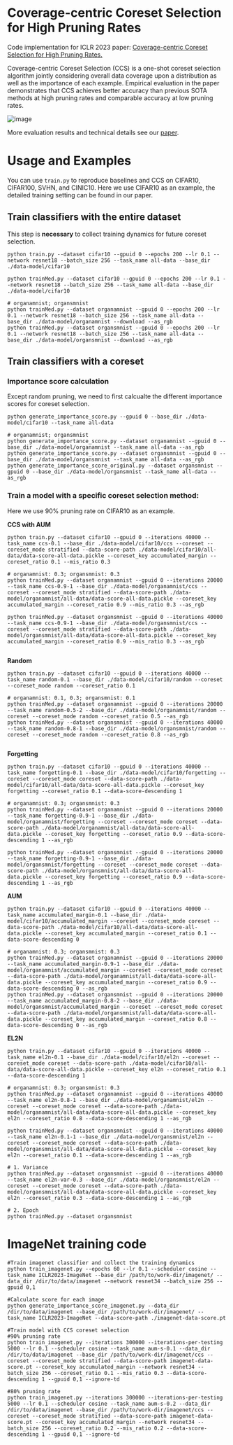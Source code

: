 # Coverage-centric Coreset Selection for High Pruning Rates

Code implementation for ICLR 2023 paper: [Coverage-centric Coreset Selection for High Pruning Rates.](https://openreview.net/forum?id=QwKvL6wC8Yi)

Coverage-centric Coreset Selection (CCS) is a one-shot coreset selection algorithm jointly considering overall data coverage upon a distribution as well as the importance of each example.
Empirical evaluation in the paper demonstrates that CCS achieves  better accuracy than previous SOTA methods at high pruning rates and comparable accuracy at low pruning rates.

<img src="./figs/github-performance.png" alt="image"></img>

More evaluation results and technical details see our [paper](https://arxiv.org/abs/2210.15809).

# Usage and Examples

You can use `train.py` to reproduce baselines and CCS on CIFAR10, CIFAR100, SVHN, and CINIC10. Here we use CIFAR10 as an example, the detailed training setting can be found in our paper.

## Train classifiers with the entire dataset
This step is **necessary** to collect training dynamics for future coreset selection.
```
python train.py --dataset cifar10 --gpuid 0 --epochs 200 --lr 0.1 --network resnet18 --batch_size 256 --task_name all-data --base_dir ./data-model/cifar10

python trainMed.py --dataset cifar10 --gpuid 0 --epochs 200 --lr 0.1 --network resnet18 --batch_size 256 --task_name all-data --base_dir ./data-model/cifar10

# organamnist; organsmnist
python trainMed.py --dataset organamnist --gpuid 0 --epochs 200 --lr 0.1 --network resnet18 --batch_size 256 --task_name all-data --base_dir ./data-model/organamnist --download --as_rgb
python trainMed.py --dataset organsmnist --gpuid 0 --epochs 200 --lr 0.1 --network resnet18 --batch_size 256 --task_name all-data --base_dir ./data-model/organsmnist --download --as_rgb

```

## Train classifiers with a coreset

### Importance score calculation
Except random pruning, we need to first calcualte the different importance scores for coreset selection.

```
python generate_importance_score.py --gpuid 0 --base_dir ./data-model/cifar10 --task_name all-data

# organamnist; organsmnist
python generate_importance_score.py --dataset organamnist --gpuid 0 --base_dir ./data-model/organamnist --task_name all-data --as_rgb
python generate_importance_score.py --dataset organsmnist --gpuid 0 --base_dir ./data-model/organsmnist --task_name all-data --as_rgb
python generate_importance_score_original.py --dataset organsmnist --gpuid 0 --base_dir ./data-model/organsmnist --task_name all-data --as_rgb

```

### Train a model with a specific coreset selection method:
Here we use 90% pruning rate on CIFAR10 as an example.

**CCS with AUM**
```
python train.py --dataset cifar10 --gpuid 0 --iterations 40000 --task_name ccs-0.1 --base_dir ./data-model/cifar10/ccs --coreset --coreset_mode stratified --data-score-path ./data-model/cifar10/all-data/data-score-all-data.pickle --coreset_key accumulated_margin --coreset_ratio 0.1 --mis_ratio 0.3

# organamnist: 0.3; organsmnist: 0.3
python trainMed.py --dataset organamnist --gpuid 0 --iterations 20000 --task_name ccs-0.9-1 --base_dir ./data-model/organamnist/ccs --coreset --coreset_mode stratified --data-score-path ./data-model/organamnist/all-data/data-score-all-data.pickle --coreset_key accumulated_margin --coreset_ratio 0.9 --mis_ratio 0.3 --as_rgb

python trainMed.py --dataset organsmnist --gpuid 0 --iterations 40000 --task_name ccs-0.9-1 --base_dir ./data-model/organsmnist/ccs --coreset --coreset_mode stratified --data-score-path ./data-model/organsmnist/all-data/data-score-all-data.pickle --coreset_key accumulated_margin --coreset_ratio 0.9 --mis_ratio 0.3 --as_rgb


```

**Random**
```
python train.py --dataset cifar10 --gpuid 0 --iterations 40000 --task_name random-0.1 --base_dir ./data-model/cifar10/random --coreset --coreset_mode random --coreset_ratio 0.1

# organamnist: 0.1, 0.3; organsmnist: 0.1
python trainMed.py --dataset organamnist --gpuid 0 --iterations 20000 --task_name random-0.5-2 --base_dir ./data-model/organamnist/random --coreset --coreset_mode random --coreset_ratio 0.5 --as_rgb
python trainMed.py --dataset organsmnist --gpuid 0 --iterations 40000 --task_name random-0.8-1 --base_dir ./data-model/organsmnist/random --coreset --coreset_mode random --coreset_ratio 0.8 --as_rgb


```

**Forgetting**
```
python train.py --dataset cifar10 --gpuid 0 --iterations 40000 --task_name forgetting-0.1 --base_dir ./data-model/cifar10/forgetting --coreset --coreset_mode coreset --data-score-path ./data-model/cifar10/all-data/data-score-all-data.pickle --coreset_key forgetting --coreset_ratio 0.1 --data-score-descending 1

# organamnist: 0.3; organsmnist: 0.3
python trainMed.py --dataset organamnist --gpuid 0 --iterations 20000 --task_name forgetting-0.9-1 --base_dir ./data-model/organamnist/forgetting --coreset --coreset_mode coreset --data-score-path ./data-model/organamnist/all-data/data-score-all-data.pickle --coreset_key forgetting --coreset_ratio 0.9 --data-score-descending 1 --as_rgb

python trainMed.py --dataset organsmnist --gpuid 0 --iterations 20000 --task_name forgetting-0.9-1 --base_dir ./data-model/organsmnist/forgetting --coreset --coreset_mode coreset --data-score-path ./data-model/organsmnist/all-data/data-score-all-data.pickle --coreset_key forgetting --coreset_ratio 0.9 --data-score-descending 1 --as_rgb
```

**AUM**
```
python train.py --dataset cifar10 --gpuid 0 --iterations 40000 --task_name accumulated_margin-0.1 --base_dir ./data-model/cifar10/accumulated_margin --coreset --coreset_mode coreset --data-score-path ./data-model/cifar10/all-data/data-score-all-data.pickle --coreset_key accumulated_margin --coreset_ratio 0.1 --data-score-descending 0

# organamnist: 0.3; organsmnist: 0.3
python trainMed.py --dataset organamnist --gpuid 0 --iterations 20000 --task_name accumulated_margin-0.9-1 --base_dir ./data-model/organamnist/accumulated_margin --coreset --coreset_mode coreset --data-score-path ./data-model/organamnist/all-data/data-score-all-data.pickle --coreset_key accumulated_margin --coreset_ratio 0.9 --data-score-descending 0 --as_rgb
python trainMed.py --dataset organsmnist --gpuid 0 --iterations 20000 --task_name accumulated_margin-0.8-2 --base_dir ./data-model/organsmnist/accumulated_margin --coreset --coreset_mode coreset --data-score-path ./data-model/organsmnist/all-data/data-score-all-data.pickle --coreset_key accumulated_margin --coreset_ratio 0.8 --data-score-descending 0 --as_rgb

```

**EL2N**
```
python train.py --dataset cifar10 --gpuid 0 --iterations 40000 --task_name el2n-0.1 --base_dir ./data-model/cifar10/el2n --coreset --coreset_mode coreset --data-score-path ./data-model/cifar10/all-data/data-score-all-data.pickle --coreset_key el2n --coreset_ratio 0.1 --data-score-descending 1

# organamnist: 0.3; organsmnist: 0.3
python trainMed.py --dataset organamnist --gpuid 0 --iterations 40000 --task_name el2n-0.8-1 --base_dir ./data-model/organamnist/el2n --coreset --coreset_mode coreset --data-score-path ./data-model/organamnist/all-data/data-score-all-data.pickle --coreset_key el2n --coreset_ratio 0.8 --data-score-descending 1 --as_rgb

python trainMed.py --dataset organsmnist --gpuid 0 --iterations 40000 --task_name el2n-0.1-1 --base_dir ./data-model/organsmnist/el2n --coreset --coreset_mode coreset --data-score-path ./data-model/organsmnist/all-data/data-score-all-data.pickle --coreset_key el2n --coreset_ratio 0.1 --data-score-descending 1 --as_rgb

# 1. Variance
python trainMed.py --dataset organsmnist --gpuid 0 --iterations 40000 --task_name el2n-var-0.3 --base_dir ./data-model/organsmnist/el2n --coreset --coreset_mode coreset --data-score-path ./data-model/organsmnist/all-data/data-score-all-data.pickle --coreset_key el2n --coreset_ratio 0.3 --data-score-descending 1 --as_rgb

# 2. Epoch
python trainMed.py --dataset organsmnist
```

# ImageNet training code
```
#Train imagenet classifier and collect the training dynamics
python train_imagenet.py --epochs 60 --lr 0.1 --scheduler cosine --task_name ICLR2023-ImageNet --base_dir /path/to/work-dir/imagenet/ --data_dir /dir/to/data/imagenet --network resnet34 --batch_size 256 --gpuid 0,1

#Calculate score for each image
python generate_importance_score_imagenet.py --data_dir /dir/to/data/imagenet --base_dir /path/to/work-dir/imagenet/ --task_name ICLR2023-ImageNet --data-score-path ./imagenet-data-score.pt

#Train model with CCS coreset selection
#90% pruning rate
python train_imagenet.py --iterations 300000 --iterations-per-testing 5000 --lr 0.1 --scheduler cosine --task_name aum-s-0.1 --data_dir /dir/to/data/imagenet --base_dir /path/to/work-dir/imagenet/ccs --coreset --coreset_mode stratified --data-score-path imagenet-data-score.pt --coreset_key accumulated_margin --network resnet34 --batch_size 256 --coreset_ratio 0.1 --mis_ratio 0.3 --data-score-descending 1 --gpuid 0,1 --ignore-td

#80% pruning rate
python train_imagenet.py --iterations 300000 --iterations-per-testing 5000 --lr 0.1 --scheduler cosine --task_name aum-s-0.2 --data_dir /dir/to/data/imagenet --base_dir /path/to/work-dir/imagenet/ccs --coreset --coreset_mode stratified --data-score-path imagenet-data-score.pt --coreset_key accumulated_margin --network resnet34 --batch_size 256 --coreset_ratio 0.2 --mis_ratio 0.2 --data-score-descending 1 --gpuid 0,1 --ignore-td
```